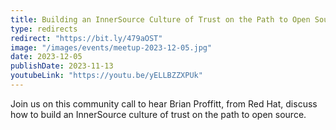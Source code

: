 ```yaml
---
title: Building an InnerSource Culture of Trust on the Path to Open Source
type: redirects
redirect: "https://bit.ly/479aOST"
image: "/images/events/meetup-2023-12-05.jpg"
date: 2023-12-05
publishDate: 2023-11-13
youtubeLink: "https://youtu.be/yELLBZZXPUk"
---
```


Join us on this community call to hear Brian Proffitt, from Red Hat, discuss how to build an InnerSource culture of trust on the path to open source.
